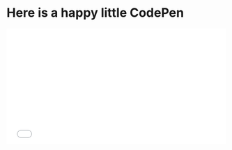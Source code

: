 # Here is a happy little CodePen

<iframe height="265" style="width: 100%;" scrolling="no" title="feature-image" src="//codepen.io/wcmsn/embed/voNMdr/?height=265&theme-id=0&default-tab=html,result" frameborder="no" allowtransparency="true" allowfullscreen="true">
  See the Pen <a href='https://codepen.io/wcmsn/pen/voNMdr/'>feature-image</a> by dara
  (<a href='https://codepen.io/wcmsn'>@wcmsn</a>) on <a href='https://codepen.io'>CodePen</a>.
</iframe>
